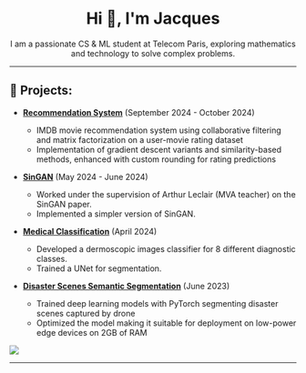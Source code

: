 <h1 align="center">Hi 👋, I'm Jacques</h1>
<p align="center">I am a passionate CS & ML student at Telecom Paris, exploring mathematics and technology to solve complex problems.</p>

---

## 🌟 Projects:


- **[Recommendation System](https://github.com/SunJacques/Recommendation-System)** (September 2024 - October 2024)
  - IMDB movie recommendation system using collaborative filtering and matrix factorization on a user-movie rating dataset
  - Implementation of gradient descent variants and similarity-based methods, enhanced with custom rounding for rating predictions

- **[SinGAN](https://github.com/SunJacques/SinGAN)** (May 2024 - June 2024)
  - Worked under the supervision of Arthur Leclair (MVA teacher) on the SinGAN paper.
  - Implemented a simpler version of SinGAN.

- **[Medical Classification](https://github.com/SunJacques/Medical_classification)** (April 2024)
  - Developed a dermoscopic images classifier for 8 different diagnostic classes.
  - Trained a UNet for segmentation.
    
- **[Disaster Scenes Semantic Segmentation](https://github.com/SunJacques/LPCVC-2023)** (June 2023)
  - Trained deep learning models with PyTorch segmenting disaster scenes captured by drone
  - Optimized the model making it suitable for deployment on low-power edge devices on 2GB of RAM

![](https://github-readme-stats.vercel.app/api/top-langs/?username=SunJacques&hide_border=true&include_all_commits=true&layout=compact&hide=jupyter%20notebook&bg_color=00000000&theme=transparent&theme=github_dark_dimmed)

---
